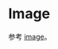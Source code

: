 # Image

参考 [image](https://developer.harmonyos.com/cn/docs/documentation/doc-references/lite-wearable-basic-image-0000001060034909)。